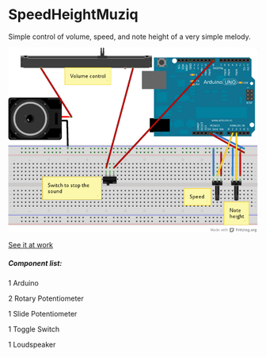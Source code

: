 SpeedHeightMuziq
================

Simple control of volume, speed, and note height of a very simple melody.

![Fritzing schema](fritzing/muziq3_bb.png)

[See it at work](http://youtu.be/jTXfZN520YY)

##### Component list:

1 	Arduino

2 	Rotary Potentiometer

1 	Slide Potentiometer

1 	Toggle Switch

1 	Loudspeaker

